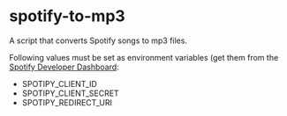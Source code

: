# spotify-to-mp3
A script that converts Spotify songs to mp3 files.

Following values must be set as environment variables (get them from the [Spotify Developer Dashboard](https://developer.spotify.com/dashboard):

- SPOTIPY_CLIENT_ID
- SPOTIPY_CLIENT_SECRET
- SPOTIPY_REDIRECT_URI
